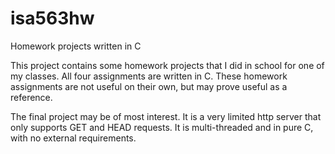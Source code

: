 # isa563hw
Homework projects written in C

This project contains some homework projects that I did in school for one of my classes.
All four assignments are written in C.  These homework assignments are not useful on their own,
but may prove useful as a reference.

The final project may be of most interest.  It is a very limited http server that only supports GET and HEAD
requests.  It is multi-threaded and in pure C, with no external requirements.

